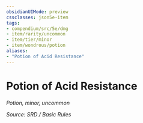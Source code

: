 ```yaml
---
obsidianUIMode: preview
cssclasses: json5e-item
tags:
- compendium/src/5e/dmg
- item/rarity/uncommon
- item/tier/minor
- item/wondrous/potion
aliases: 
- "Potion of Acid Resistance"
---
```

# Potion of Acid Resistance
*Potion, minor, uncommon*  


*Source: SRD / Basic Rules*